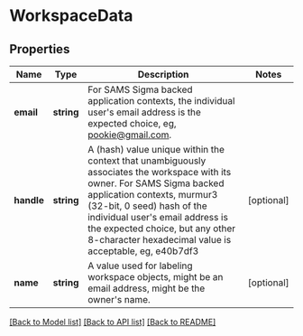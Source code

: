 # WorkspaceData

## Properties
Name | Type | Description | Notes
------------ | ------------- | ------------- | -------------
**email** | **string** | For SAMS Sigma backed application contexts, the individual user&#39;s email address is the expected choice, eg, pookie@gmail.com. | 
**handle** | **string** | A (hash) value unique within the context that unambiguously associates the workspace with its owner. For SAMS Sigma backed application contexts, murmur3 (32-bit, 0 seed) hash of the individual user&#39;s email address is the expected choice, but any other 8-character hexadecimal value is acceptable, eg, e40b7df3 | [optional] 
**name** | **string** | A value used for labeling workspace objects, might be an email address, might be the owner&#39;s name. | [optional] 

[[Back to Model list]](../README.md#documentation-for-models) [[Back to API list]](../README.md#documentation-for-api-endpoints) [[Back to README]](../README.md)


